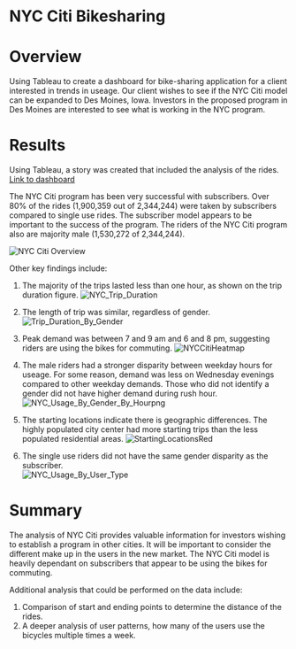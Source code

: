 # NYC Citi Bikesharing

# Overview
Using Tableau to create a dashboard for bike-sharing application for a client interested in trends in useage.  Our client wishes to see if the NYC Citi model can be expanded to Des Moines, Iowa. Investors in the proposed program in Des Moines are interested to see what is working in the NYC program. 

# Results

Using Tableau, a story was created that included the analysis of the rides.  [Link to dashboard](https://public.tableau.com/views/NYCCitiBikesharing_16541169411000/NYCCitiBikesharing?:language=en-US&publish=yes&:display_count=n&:origin=viz_share_link)

The NYC Citi program has been very successful with subscribers.  Over 80% of the rides (1,900,359 out of 2,344,244) were taken by subscribers compared to single use rides.  The subscriber model appears to be important to the success of the program.  The riders of the NYC Citi program also are majority male (1,530,272 of 2,344,244). 

![NYC Citi Overview](https://user-images.githubusercontent.com/98054953/172054481-d7e507db-92c9-4ccf-97bf-3327c4edea7e.png)

Other key findings include: 

1. The majority of the trips lasted less than one hour, as shown on the trip duration figure. 
![NYC_Trip_Duration](https://user-images.githubusercontent.com/98054953/172507207-0b3bf4b7-1f59-44a0-86b7-366b219b1766.png)
2. The length of trip was similar, regardless of gender.
![Trip_Duration_By_Gender](https://user-images.githubusercontent.com/98054953/172507247-fb2fbf18-d104-4555-94d4-1aa09a828fd4.png)
3. Peak demand was between 7 and 9 am and 6 and 8 pm, suggesting riders are using the bikes for commuting. 
![NYCCitiHeatmap](https://user-images.githubusercontent.com/98054953/172507274-d5737830-c738-4d89-8aab-cdd2c7171ea3.png)
4. The male riders had a stronger disparity between weekday hours for useage. For some reason, demand was less on Wednesday evenings compared to other weekday demands. Those who did not identify a gender did not have higher demand during rush hour. 
![NYC_Usage_By_Gender_By_Hourpng](https://user-images.githubusercontent.com/98054953/172507491-1e2a4671-4ede-469c-b76f-6b8a76af8426.png)
5. The starting locations indicate there is geographic differences.  The highly populated city center had more starting trips than the less populated residential areas. ![StartingLocationsRed](https://user-images.githubusercontent.com/98054953/172508187-401209fc-d9b1-4fb4-9123-b23509d0f90a.png)

6. The single use riders did not have the same gender disparity as the subscriber.  
![NYC_Usage_By_User_Type](https://user-images.githubusercontent.com/98054953/172507322-c5436220-3748-4c1d-9141-a3b987c2cc73.png)
# Summary
The analysis of NYC Citi provides valuable information for investors wishing to establish a program in other cities.  It will be important to consider the different make up in the users in the new market. The NYC Citi model is heavily dependant on subscribers that appear to be using the bikes for commuting. 

Additional analysis that could be performed on the data include: 
1. Comparison of start and ending points to determine the distance of the rides. 
2. A deeper analysis of user patterns, how many of the users use the bicycles multiple times a week. 



